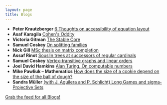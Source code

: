 ```yaml
---
layout: page
title: Blogs
---
```


* **Peter Krautzberger** [6 Thoughts on accessibility of equation layout](https://www.peterkrautzberger.org/0207/)
* **Asaf Karagila** [Cohen's Oddity](http://karagila.org/2018/cohens-oddity/)
* **Victoria Gitman** [The Stable Core](https://victoriagitman.github.io/talks/2018/10/15/the-stable-core-Barcelona.html)
* **Samuel Coskey** [On splitting families](http://scoskey.org/presentation/on-splitting-families/)
* **Nick Gill** [MSc thesis on matrix completion](https://nickpgill.github.io/2018/10/05/victor-tomno-msc-thesis/)
* **Assaf Rinot** [Souslin trees at successors of regular cardinals](http://blog.assafrinot.com/?p=4550)
* **Samuel Coskey** [Vertex-transitive graphs and linear orders](http://scoskey.org/presentation/vertex-transitive-graphs-and-linear-orders/)
* **Joel David Hamkins** [Alan Turing, On computable numbers](http://jdh.hamkins.org/alan-turing-on-computable-numbers/)
* **Mike Pawliuk – Mathematics** [How does the size of a cookie depend on the size of the ball of dough?](https://mikepawliuk.ca/2018/09/23/how-does-the-size-of-a-cookie-depend-on-the-size-of-the-ball-of-dough/)
* **Sandra Müller** [(with J. Aguilera and P. Schlicht) Long Games and sigma-Projective Sets](https://muellersandra.github.io/publication/2018/09/22/PaperLongGamesSigmaProjSets.html)

[Grab the feed for all Blogs!](Blogs.xml)
